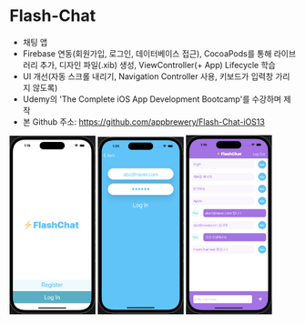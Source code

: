 # Flash-Chat

* 채팅 앱
* Firebase 연동(회원가입, 로그인, 데이터베이스 접근), CocoaPods를 통해 라이브러리 추가, 디자인 파일(.xib) 생성, ViewController(+ App) Lifecycle 학습
* UI 개선(자동 스크롤 내리기, Navigation Controller 사용, 키보드가 입력창 가리지 않도록)
* Udemy의 'The Complete iOS App Development Bootcamp'를 수강하며 제작
* 본 Github 주소: https://github.com/appbrewery/Flash-Chat-iOS13

<img width="30%" alt="image" src="Documentation/launch_screen.png"> <img width="30%" alt="image2" src="Documentation/login_screen.png"> <img width="30%" alt="image3" src="Documentation/chat_screen.png">
